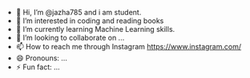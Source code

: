 - 👋 Hi, I’m @jazha785 and i am student.
- 👀 I’m interested in  coding and reading books
- 🌱 I’m currently learning  Machine Learning skills.
- 💞️ I’m looking to collaborate on ...
- 📫 How to reach me through Instagram https://www.instagram.com/
- 😄 Pronouns: ...
- ⚡ Fun fact: ...

<!---
jazha785/jazha785 is a ✨ special ✨ repository because its `README.md` (this file) appears on your GitHub profile.
You can click the Preview link to take a look at your changes.
--->
